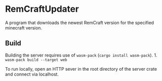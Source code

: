 ﻿# RemCraftUpdater
A program that downloads the newest RemCraft version for the specified minecraft version.

## Build
Building the server requires use of `wasm-pack` (`cargo install wasm-pack`).
    1. `wasm-pack build --target web`

To run locally, open an HTTP sever in the root directory of the server crate and connect via localhost.
#